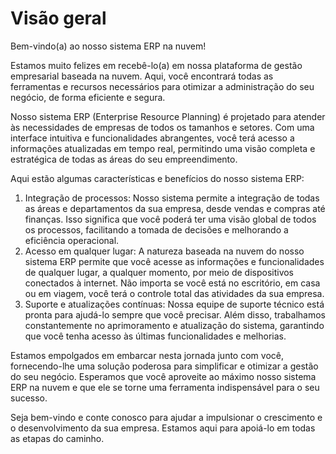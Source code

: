 # Visão geral

Bem-vindo(a) ao nosso sistema ERP na nuvem!

Estamos muito felizes em recebê-lo(a) em nossa plataforma de gestão empresarial baseada na nuvem. Aqui, você encontrará todas as ferramentas e recursos necessários para otimizar a administração do seu negócio, de forma eficiente e segura.

Nosso sistema ERP (Enterprise Resource Planning) é projetado para atender às necessidades de empresas de todos os tamanhos e setores. Com uma interface intuitiva e funcionalidades abrangentes, você terá acesso a informações atualizadas em tempo real, permitindo uma visão completa e estratégica de todas as áreas do seu empreendimento.

Aqui estão algumas características e benefícios do nosso sistema ERP:

1. Integração de processos: Nosso sistema permite a integração de todas as áreas e departamentos da sua empresa, desde vendas e compras até finanças. Isso significa que você poderá ter uma visão global de todos os processos, facilitando a tomada de decisões e melhorando a eficiência operacional.
1. Acesso em qualquer lugar: A natureza baseada na nuvem do nosso sistema ERP permite que você acesse as informações e funcionalidades de qualquer lugar, a qualquer momento, por meio de dispositivos conectados à internet. Não importa se você está no escritório, em casa ou em viagem, você terá o controle total das atividades da sua empresa.
1. Suporte e atualizações contínuas: Nossa equipe de suporte técnico está pronta para ajudá-lo sempre que você precisar. Além disso, trabalhamos constantemente no aprimoramento e atualização do sistema, garantindo que você tenha acesso às últimas funcionalidades e melhorias.

Estamos empolgados em embarcar nesta jornada junto com você, fornecendo-lhe uma solução poderosa para simplificar e otimizar a gestão do seu negócio. Esperamos que você aproveite ao máximo nosso sistema ERP na nuvem e que ele se torne uma ferramenta indispensável para o seu sucesso.

Seja bem-vindo e conte conosco para ajudar a impulsionar o crescimento e o desenvolvimento da sua empresa. Estamos aqui para apoiá-lo em todas as etapas do caminho.